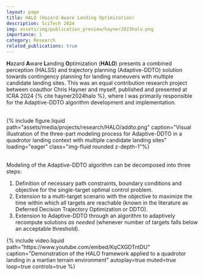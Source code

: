 ```yaml
---
layout: page
title: HALO (Hazard-Aware Landing Optimization)
description: SciTech 2024
img: assets/img/publication_preview/hayner2023halo.png
importance: 1
category: Research
related_publications: true
---
```



**H**azard **A**ware **L**anding **O**ptimization (**HALO**) presents a combined perception (HALSS) and trajectory planning (Adaptive-DDTO) solution towards contingency planning for landing maneuvers with multiple candidate landing sites. This was an equal contribution research project between coauthor Chris Hayner and myself, published and presented at ICRA 2024 {% cite hayner2024halo %}, where I was primarily responsible for the Adaptive-DDTO algorithm development and implementation.

<div class="row">
    <div class="col-sm mt-3 mt-md-0">&nbsp;</div> <!-- empty space -->
    <div class="col-sm-9 mt-3 mt-md-0">
        {% include figure.liquid 
            path="assets/media/projects/research/HALO/addto.png"
            caption="Visual illustration of the three-part modeling process for Adaptive-DDTO in a quadrotor landing context with multiple candidate landing sites"
            loading="eager" class="img-fluid rounded z-depth-1"%}
    </div>
    <div class="col-sm mt-3 mt-md-0">&nbsp;</div> <!-- empty space -->
</div>

Modeling of the Adaptive-DDTO algorithm can be decomposed into three steps:
<ol>
    <li> Definition of necessary path constraints, boundary conditions and objective for the single-target optimal control problem.</li>
    <li> Extension to a multi-target scenario with the objective to maximize the time within which all targets are reachable (known in the literature as Deferred Decision Trajectory Optimization or DDTO).</li>
    <li> Extension to Adaptive-DDTO through an algorithm to adaptively recompute solutions <i>as needed</i> (whenever number of targets falls below an acceptable threshold).</li>
</ol>

<div class="row">
    <div class="col-sm mt-3 mt-md-0">
        {% include video.liquid 
            path="https://www.youtube.com/embed/KqCXGDTntDU" 
            caption="Demonstration of the HALO framework applied to a quadrotor landing in a martian terrain environment" 
            autoplay=true muted=true loop=true controls=true %}
    </div>
</div>